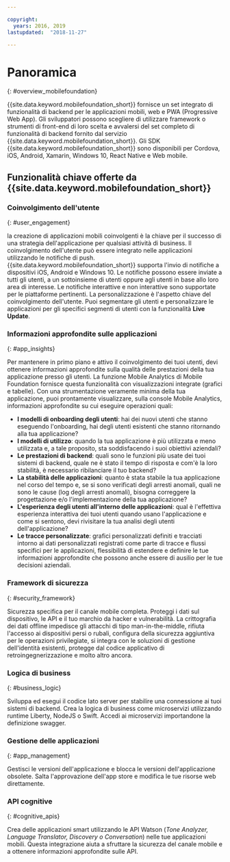 ```yaml
---

copyright:
  years: 2016, 2019
lastupdated:  "2018-11-27"

---
```


#	Panoramica
{: #overview_mobilefoundation}

{{site.data.keyword.mobilefoundation_short}} fornisce un set integrato di funzionalità di backend per le applicazioni mobili, web e PWA (Progressive Web App). Gli sviluppatori possono scegliere di utilizzare framework o strumenti di front-end di loro scelta e avvalersi del set completo di funzionalità di backend fornito dal servizio {{site.data.keyword.mobilefoundation_short}}. Gli SDK {{site.data.keyword.mobilefoundation_short}} sono disponibili per Cordova, iOS, Android, Xamarin, Windows 10, React Native e Web mobile. 

## Funzionalità chiave offerte da {{site.data.keyword.mobilefoundation_short}}

### Coinvolgimento dell'utente
{: #user_engagement}

la creazione di applicazioni mobili coinvolgenti è la chiave per il successo di una strategia dell'applicazione per qualsiasi attività di business. Il coinvolgimento dell'utente può essere integrato nelle applicazioni utilizzando le notifiche di push. {{site.data.keyword.mobilefoundation_short}} supporta l'invio di notifiche a dispositivi iOS, Android e Windows 10. Le notifiche possono essere inviate a tutti gli utenti, a un sottoinsieme di utenti oppure agli utenti in base allo loro area di interesse. Le notifiche interattive e non interattive sono supportate per le piattaforme pertinenti. La personalizzazione è l'aspetto chiave del coinvolgimento dell'utente. Puoi segmentare gli utenti e personalizzare le applicazioni per gli specifici segmenti di utenti con la funzionalità **Live Update**.

###  Informazioni approfondite sulle applicazioni
{: #app_insights}

Per mantenere in primo piano e attivo il coinvolgimento dei tuoi utenti, devi ottenere informazioni approfondite sulla qualità delle prestazioni della tua applicazione presso gli utenti. La funzione Mobile Analytics di Mobile Foundation fornisce questa funzionalità con visualizzazioni integrate (grafici e tabelle). Con una strumentazione veramente minima della tua applicazione, puoi prontamente visualizzare, sulla console Mobile Analytics, informazioni approfondite su cui eseguire operazioni quali:
- **I modelli di onboarding degli utenti**: hai dei nuovi utenti che stanno eseguendo l'onboarding, hai degli utenti esistenti che stanno ritornando alla tua applicazione?
- **I modelli di utilizzo**: quando la tua applicazione è più utilizzata e meno utilizzata e, a tale proposito, sta soddisfacendo i suoi obiettivi aziendali?
- **Le prestazioni di backend**: quali sono le funzioni più usate dei tuoi sistemi di backend, quale ne è stato il tempo di risposta e com'è la loro stabilità, è necessario ribilanciare il tuo backend?
- **La stabilità delle applicazioni**: quanto è stata stabile la tua applicazione nel corso del tempo e, se si sono verificati degli arresti anomali, quali ne sono le cause (log degli arresti anomali), bisogna correggere la progettazione e/o l'implementazione della tua applicazione?
- **L'esperienza degli utenti all'interno delle applicazioni**: qual è l'effettiva esperienza interattiva dei tuoi utenti quando usano l'applicazione e come si sentono, devi rivisitare la tua analisi degli utenti dell'applicazione?
- **Le tracce personalizzate**: grafici personalizzati definiti e tracciati intorno ai dati personalizzati registrati come parte di tracce e flussi specifici per le applicazioni, flessibilità di estendere e definire le tue informazioni approfondite che possono anche essere di ausilio per le tue decisioni aziendali.

###  Framework di sicurezza
{: #security_framework}

Sicurezza specifica per il canale mobile completa. Proteggi i dati sul dispositivo, le API e il tuo marchio da hacker e vulnerabilità. La crittografia dei dati offline impedisce gli attacchi di tipo man-in-the-middle, rifiuta l'accesso ai dispositivi persi o rubali, configura della sicurezza aggiuntiva per le operazioni privilegiate, si integra con le soluzioni di gestione dell'identità esistenti, protegge dal codice applicativo di retroingegnerizzazione e molto altro ancora.

###  Logica di business
{: #business_logic}

Sviluppa ed esegui il codice lato server per stabilire una connessione ai tuoi sistemi di backend. Crea la logica di business come microservizi utilizzando runtime Liberty, NodeJS o Swift. Accedi ai microservizi importandone la definizione swagger.

###  Gestione delle applicazioni
{:  #app_management}

Gestisci le versioni dell'applicazione e blocca le versioni dell'applicazione obsolete. Salta l'approvazione dell'app store e modifica le tue risorse web direttamente.

###  API cognitive
{:  #cognitive_apis}

Crea delle applicazioni smart utilizzando le API Watson (*Tone Analyzer, Language Translator, Discovery o Conversation*) nelle tue applicazioni mobili. Questa integrazione aiuta a sfruttare la sicurezza del canale mobile e a ottenere informazioni approfondite sulle API.

